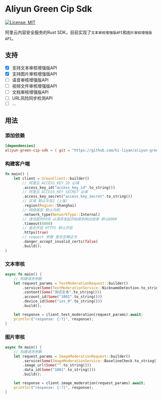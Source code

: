 # Aliyun Green Cip Sdk

[![License: MIT](https://img.shields.io/badge/License-MIT-yellow.svg)](https://opensource.org/licenses/MIT)

阿里云内容安全服务的Rust SDK，目前实现了`文本审核增强版API`和`图片审核增强版API`。

## 支持

- [X] 支持文本审核增强版API
- [X] 支持图片审核增强版API
- [ ] 语音审核增强版API
- [ ] 视频文件审核增强版API
- [ ] 文档审核增强版API
- [ ] URL风险同步检测API
- [ ] ...

## 用法

### 添加依赖

```toml
[dependencies]
aliyun-green-cip-sdk = { git = "https://github.com/hi-liyan/aliyun-green-cip-sdk.git" }
```

### 构建客户端

```rust
fn main() {
    let client = GreenClient::builder()
        // 阿里云 ACCESS_KEY_ID 必填
        .access_key_id("access_key_id".to_string())
        // 阿里云 ACCESS_KEY_SECRET 必填
        .access_key_secret("access_key_secret".to_string())
        // 区域 默认华东2（上海）
        .region(Region::Shanghai)
        // 网络类型 默认内网
        .network_type(NetworkType::Internal)
        // 请求超时时间 从请求发起开始直到响应结束 默认6000
        .timeout(6000)
        // 是否开启 HTTPS 默认开启
        .https(true)
        // reqwest 参数 是否忽略证书
        .danger_accept_invalid_certs(false)
        .build();
}
```

### 文本审核

```rust
async fn main() {
    // 构建请求参数
    let request_params = TextModerationRequest::builder()
        .service(Some(TextModerationService::NicknameDetection.to_string()))
        .content(Some("测试文本".to_string()))
        .account_id(Some("1001".to_string()))
        .device_id(Some("ios_0".to_string()))
        .build();

    let response = client.text_moderation(request_params).await;
    println!("response: {:?}", response);
}
```

### 图片审核

```rust
async fn main() {
    // 构建请求参数
    let request_params = ImageModerationRequest::builder()
        .service(Some(ImageModerationService::BaselineCheck.to_string()))
        .image_url(Some("".to_string()))
        .data_id(Some("1001".to_string()))
        .build();

    let response = client.image_moderation(request_params).await;
    println!("response: {:?}", response);
}
```
